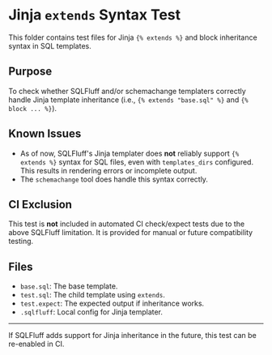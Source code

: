 # Jinja `extends` Syntax Test

This folder contains test files for Jinja `{% extends %}` and block inheritance syntax in SQL templates.

## Purpose

To check whether SQLFluff and/or schemachange templaters correctly handle Jinja template inheritance (i.e., `{% extends "base.sql" %}` and `{% block ... %}`).

## Known Issues

- As of now, SQLFluff's Jinja templater does **not** reliably support `{% extends %}` syntax for SQL files, even with `templates_dirs` configured. This results in rendering errors or incomplete output.
- The `schemachange` tool does handle this syntax correctly.

## CI Exclusion

This test is **not** included in automated CI check/expect tests due to the above SQLFluff limitation. It is provided for manual or future compatibility testing.

## Files
- `base.sql`: The base template.
- `test.sql`: The child template using `extends`.
- `test.expect`: The expected output if inheritance works.
- `.sqlfluff`: Local config for Jinja templater.

---

If SQLFluff adds support for Jinja inheritance in the future, this test can be re-enabled in CI.

